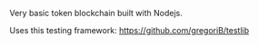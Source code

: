 Very basic token blockchain built with Nodejs.

Uses this testing framework: https://github.com/gregoriB/testlib